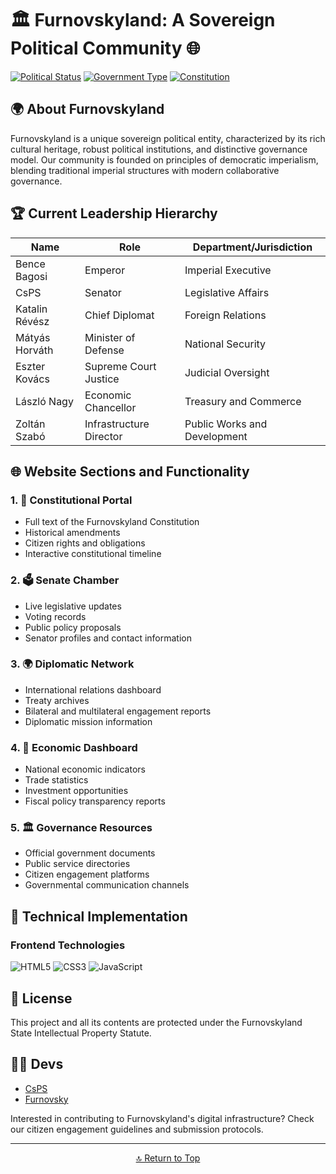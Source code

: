 # 🏛️ Furnovskyland: A Sovereign Political Community 🌐

[![Political Status](https://img.shields.io/badge/Status-Sovereign%20State-darkgreen?style=for-the-badge)](STATUS)
[![Government Type](https://img.shields.io/badge/Government-Imperial%20Senate-purple?style=for-the-badge)](GOVERNMENT)
[![Constitution](https://img.shields.io/badge/Constitution-Ratified-blue?style=for-the-badge)](CONSTITUTION)

## 🌍 About Furnovskyland

Furnovskyland is a unique sovereign political entity, characterized by its rich cultural heritage, robust political institutions, and distinctive governance model. Our community is founded on principles of democratic imperialism, blending traditional imperial structures with modern collaborative governance.

## 🏆 Current Leadership Hierarchy

| Name | Role | Department/Jurisdiction |
|------|------|-------------------------|
| Bence Bagosi | Emperor | Imperial Executive |
| CsPS | Senator | Legislative Affairs |
| Katalin Révész | Chief Diplomat | Foreign Relations |
| Mátyás Horváth | Minister of Defense | National Security |
| Eszter Kovács | Supreme Court Justice | Judicial Oversight |
| László Nagy | Economic Chancellor | Treasury and Commerce |
| Zoltán Szabó | Infrastructure Director | Public Works and Development |

## 🌐 Website Sections and Functionality

### 1. 📜 Constitutional Portal
- Full text of the Furnovskyland Constitution
- Historical amendments
- Citizen rights and obligations
- Interactive constitutional timeline

### 2. 🗳️ Senate Chamber
- Live legislative updates
- Voting records
- Public policy proposals
- Senator profiles and contact information

### 3. 🌍 Diplomatic Network
- International relations dashboard
- Treaty archives
- Bilateral and multilateral engagement reports
- Diplomatic mission information

### 4. 💼 Economic Dashboard
- National economic indicators
- Trade statistics
- Investment opportunities
- Fiscal policy transparency reports

### 5. 🏛️ Governance Resources
- Official government documents
- Public service directories
- Citizen engagement platforms
- Governmental communication channels

## 🔧 Technical Implementation

### Frontend Technologies
![HTML5](https://img.shields.io/badge/HTML5-E34F26?style=for-the-badge&logo=html5&logoColor=white)
![CSS3](https://img.shields.io/badge/CSS3-1572B6?style=for-the-badge&logo=css3&logoColor=white)
![JavaScript](https://img.shields.io/badge/JavaScript-F7DF1E?style=for-the-badge&logo=javascript&logoColor=black)

## 📝 License

This project and all its contents are protected under the Furnovskyland State Intellectual Property Statute.

## 🧑‍💻 Devs

* [CsPS](https://github.com/CsPS0)
* [Furnovsky](https://github.com/Furnovsky963)

Interested in contributing to Furnovskyland's digital infrastructure? Check our citizen engagement guidelines and submission protocols.

---

<div align="center">
<a href="#top">🔝 Return to Top</a>
</div>